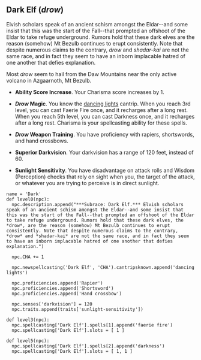 ## Dark Elf (*drow*)
Elvish scholars speak of an ancient schism amongst the Eldar--and some insist that this was the start of the Fall--that prompted an offshoot of the Eldar to take refuge underground. Rumors hold that these dark elves are the reason (somehow) Mt Bezulb continues to erupt consistently. Note that despite numerous claims to the contrary, *drow* and *shadar-kai* are not the same race, and in fact they seem to have an inborn implacable hatred of one another that defies explanation.

Most *drow* seem to hail from the Daw Mountains near the only active volcano in Azgaarnoth, Mt Bezulb.

* **Ability Score Increase**. Your Charisma score increases by 1.

* ***Drow* Magic**. You know the [dancing lights](https://www.dndbeyond.com/spells/dancing-lights) cantrip. When you reach 3rd level, you can cast Faerie Fire once, and it recharges after a long rest. When you reach 5th level, you can cast Darkness once, and it recharges after a long rest. Charisma is your spellcasting ability for these spells.

* ***Drow* Weapon Training**. You have proficiency with rapiers, shortswords, and hand crossbows.

* **Superior Darkvision**. Your darkvision has a range of 120 feet, instead of 60.

* **Sunlight Sensitivity**. You have disadvantage on attack rolls and Wisdom (Perception) checks that rely on sight when you, the target of the attack, or whatever you are trying to perceive is in direct sunlight.

```
name = 'Dark'
def level0(npc):
  npc.description.append("***Subrace: Dark Elf.*** Elvish scholars speak of an ancient schism amongst the Eldar--and some insist that this was the start of the Fall--that prompted an offshoot of the Eldar to take refuge underground. Rumors hold that these dark elves, the *drow*, are the reason (somehow) Mt Bezulb continues to erupt consistently. Note that despite numerous claims to the contrary, *drow* and *shadar-kai* are not the same race, and in fact they seem to have an inborn implacable hatred of one another that defies explanation.")

  npc.CHA += 1

  npc.newspellcasting('Dark Elf', 'CHA').cantripsknown.append('dancing lights')

  npc.proficiencies.append('Rapier')
  npc.proficiencies.append('Shortsword')
  npc.proficiencies.append('Hand crossbow')

  npc.senses['darkvision'] = 120
  npc.traits.append(traits['sunlight-sensitivity'])

def level3(npc):
  npc.spellcasting['Dark Elf'].spells[1].append('faerie fire')
  npc.spellcasting['Dark Elf'].slots = [ 1 ]

def level5(npc):
  npc.spellcasting['Dark Elf'].spells[2].append('darkness')
  npc.spellcasting['Dark Elf'].slots = [ 1, 1 ]
```
